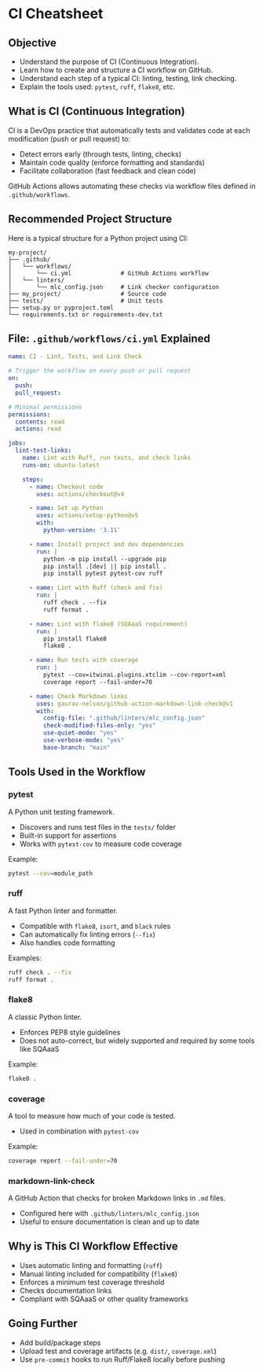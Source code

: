 # CI Cheatsheet

## Objective

* Understand the purpose of CI (Continuous Integration).
* Learn how to create and structure a CI workflow on GitHub.
* Understand each step of a typical CI: linting, testing, link checking.
* Explain the tools used: `pytest`, `ruff`, `flake8`, etc.

## What is CI (Continuous Integration)

CI is a DevOps practice that automatically tests and validates code
at each modification (push or pull request) to:

* Detect errors early (through tests, linting, checks)
* Maintain code quality (enforce formatting and standards)
* Facilitate collaboration (fast feedback and clean code)

GitHub Actions allows automating these checks via workflow files defined in `.github/workflows`.

## Recommended Project Structure

Here is a typical structure for a Python project using CI:

```
my-project/
├── .github/
│   └── workflows/
│       └── ci.yml              # GitHub Actions workflow
│   └── linters/
│       └── mlc_config.json     # Link checker configuration
├── my_project/                 # Source code
├── tests/                      # Unit tests
├── setup.py or pyproject.toml
└── requirements.txt or requirements-dev.txt
```

## File: `.github/workflows/ci.yml` Explained

```yaml
name: CI - Lint, Tests, and Link Check

# Trigger the workflow on every push or pull request
on:
  push:
  pull_request:

# Minimal permissions
permissions:
  contents: read
  actions: read

jobs:
  lint-test-links:
    name: Lint with Ruff, run tests, and check links
    runs-on: ubuntu-latest

    steps:
      - name: Checkout code
        uses: actions/checkout@v4

      - name: Set up Python
        uses: actions/setup-python@v5
        with:
          python-version: '3.11'

      - name: Install project and dev dependencies
        run: |
          python -m pip install --upgrade pip
          pip install .[dev] || pip install .
          pip install pytest pytest-cov ruff

      - name: Lint with Ruff (check and fix)
        run: |
          ruff check . --fix
          ruff format .

      - name: Lint with flake8 (SQAaaS requirement)
        run: |
          pip install flake8
          flake8 .

      - name: Run tests with coverage
        run: |
          pytest --cov=itwinai.plugins.xtclim --cov-report=xml
          coverage report --fail-under=70

      - name: Check Markdown links
        uses: gaurav-nelson/github-action-markdown-link-check@v1
        with:
          config-file: ".github/linters/mlc_config.json"
          check-modified-files-only: "yes"
          use-quiet-mode: "yes"
          use-verbose-mode: "yes"
          base-branch: "main"
```

## Tools Used in the Workflow

### pytest

A Python unit testing framework.

* Discovers and runs test files in the `tests/` folder
* Built-in support for assertions
* Works with `pytest-cov` to measure code coverage

Example:

```bash
pytest --cov=module_path
```

### ruff

A fast Python linter and formatter.

* Compatible with `flake8`, `isort`, and `black` rules
* Can automatically fix linting errors (`--fix`)
* Also handles code formatting

Examples:

```bash
ruff check . --fix
ruff format .
```

### flake8

A classic Python linter.

* Enforces PEP8 style guidelines
* Does not auto-correct, but widely supported and required by some tools like SQAaaS

Example:

```bash
flake8 .
```

### coverage

A tool to measure how much of your code is tested.

* Used in combination with `pytest-cov`

Example:

```bash
coverage report --fail-under=70
```

### markdown-link-check

A GitHub Action that checks for broken Markdown links in `.md` files.

* Configured here with `.github/linters/mlc_config.json`
* Useful to ensure documentation is clean and up to date

## Why is This CI Workflow Effective

* Uses automatic linting and formatting (`ruff`)
* Manual linting included for compatibility (`flake8`)
* Enforces a minimum test coverage threshold
* Checks documentation links
* Compliant with SQAaaS or other quality frameworks

## Going Further

* Add build/package steps
* Upload test and coverage artifacts (e.g. `dist/`, `coverage.xml`)
* Use `pre-commit` hooks to run Ruff/Flake8 locally before pushing
